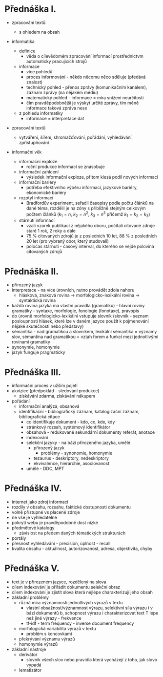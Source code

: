 # Přednáška I.
* zpracování textů
    * s ohledem na obsah
* informatika
    * definice
        * věda o cílevědomém zpracování informací prostřednictvm automaticky pracujících strojů
    * informace
        * více pohledů
        * proces informování - někdo něcomu něco sděluje (předává znalost)
        * technický pohled - přenos zprávy (komunikačním kanálem), záznam zprávy (na nějakém médiu)
        * matematický pohled - informace = míra snížení neurčitosti
        * čím pravděpodobnější je výskyt určité zprávy, tím méně informace taková zpráva nese
    * z pohledu informatiky
        * informace = interpretace dat
* zpracování textů
    * vytváření, šíření, shromažďování, pořádání, vyhledávání, zpřístupňování

* informační věk
    * informační exploze
        * roční produkce informací se znásobuje
    * informační zahlcení
        * výsledek informační exploze, přitom klesá podíl nových informací
    * informační bariéry
        * potřeba efektivního výběru informací, jazykové bariéry, ekonomické bariéry
    * rozptyl informací
        * Bradfordův experiment, seřadil časopisy podle počtu článků na dané téma, rozdělil je na zóny s přibližně stejným celkovým počtem článků ($k_1 = n$, $k_2 = n^2$, $k_3 = n^3$ přičemž $k_1 = k_2 = k_3$)
    * stárnutí informací
        * vzali vzorek publikací z nějakého oboru, počítali citované zdroje staré 1 rok, 2 roky a dále
        * 75 % citovaných zdrojů je z posledních 10 let, 88 % z posledních 20 let (pro vybraný obor, který studovali)
        * poločas stárnutí - časový interval, do kterého se vejde polovina citovaných zdrojů

# Přednáška II.
* přirozený jazyk
* interpretace - na více úrovních, nutno provádět zdola nahoru
    * hlásková, znaková rovina -> morfologicko-lexikální rovina -> syntaktická rovina
* každá rovina jazyka má vlastní pravidla (gramatiku) - hlavní roviny gramatiky - syntaxe, morfologie, fonologie (fonotaxe), pravopis
* do úrovně morfologicko-lexikální vstupuje slovník (slovník - seznam posloupnosti hlásek, které lze v daném jazyce použít k pojmenování nějaké skutečnosti nebo představy)
* sémantika - nad gramatikou a slovníkem, lexikální sémantika = významy slov, sémantina nad gramatikou = vztah forem a funkcí mezi jednotlivými rovinami gramatiky
* synonymie, homonymie
* jazyk funguje pragmaticky

# Přednáška III.
* informační proces v užším pojetí
* akvizice (předpoklád - sledování produkce)
    * získávání zdarma, získávání nákupem
* pořádání
    * informační analýza, obsahová
    * identifikační - bibliografický záznam, katalogizační záznam, bibliografická citace
        * co identifikuje dokument - kdo, co, kde, kdy
        * stránkový rozsah, systémový identifikátor
        * obsahová - redukované sekundární dokumenty referát, anotace
        * indexování
        * selekční jazyky - na bázi přirozeného jazyka, umělé
            * přirozený jazyk
                * problémy - synonomie, homonymie
            * tezaurus - deskriptory, nedeskriptory
            * ekvivalence, hierarchie, asociovanost
        * umělé - DDC, MPT

# Přednáška IV.
* internet jako zdroj informací
* rozdíly v obsahu, rozsahu, faktické dostupnosti dokumentu
* volně přístupné vs placené zdroje
* ne vše je vyhledatelné
* pokrytí webu je pravděpodobně dost nízké
* předmětové katalogy
    * závislost na předem daných tématických strukturách
* portály
* přesnost vyhledávání - precision, úplnost - recall
* kvalita obsahu - aktuálnost, autorizovanost, adresa, objektivita, chyby

# Přednáška V.
* text je v přirozeném jazyce, rozdělený na slova
* cílem indexování je přiřadit dokumentu selekční obraz
* cílem indexování je zjistit slova která nejlépe charakterizují jeho obsah
* základní problémy
    * různá míra významnosti jednotlivých výrazů v textu
        * vlastní obsažnost/významnost výrazu, selektivní síla výrazu i v bázi dokumentů b, schopnost výrazu i charakterizovat text T lépe než jiné výrazy - frekvence
        * tf-idf - term frequency - inverse document frequency
    * morfologická variabilita výrazů v textu
        * problém s koncovkami
    * překrývání významu výrazů
    * homonymie výrazů
* základní nástroje
    * derivátor
        * slovník všech slov nebo pravidla která vycházejí z toho, jak slovo vypadá
    * lematizátor

